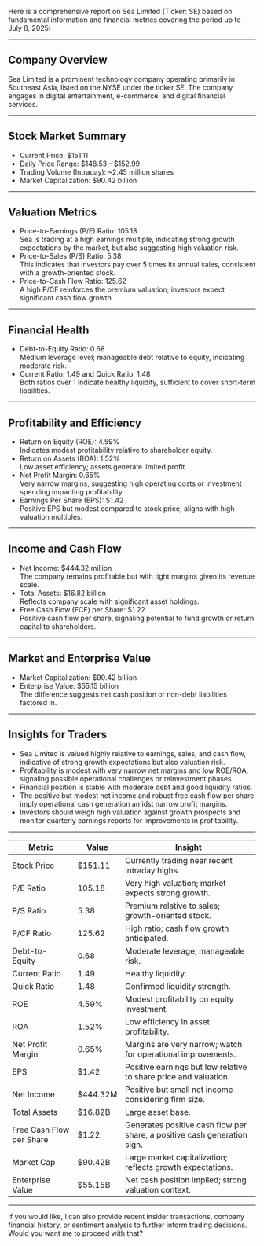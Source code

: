 Here is a comprehensive report on Sea Limited (Ticker: SE) based on fundamental information and financial metrics covering the period up to July 8, 2025:

---

## Company Overview
Sea Limited is a prominent technology company operating primarily in Southeast Asia, listed on the NYSE under the ticker SE. The company engages in digital entertainment, e-commerce, and digital financial services.

---

## Stock Market Summary
- Current Price: $151.11
- Daily Price Range: $148.53 - $152.99
- Trading Volume (Intraday): ~2.45 million shares
- Market Capitalization: $90.42 billion

---

## Valuation Metrics
- Price-to-Earnings (P/E) Ratio: 105.18  
  Sea is trading at a high earnings multiple, indicating strong growth expectations by the market, but also suggesting high valuation risk.
- Price-to-Sales (P/S) Ratio: 5.38  
  This indicates that investors pay over 5 times its annual sales, consistent with a growth-oriented stock.
- Price-to-Cash Flow Ratio: 125.62  
  A high P/CF reinforces the premium valuation; investors expect significant cash flow growth.

---

## Financial Health
- Debt-to-Equity Ratio: 0.68  
  Medium leverage level; manageable debt relative to equity, indicating moderate risk.
- Current Ratio: 1.49 and Quick Ratio: 1.48  
  Both ratios over 1 indicate healthy liquidity, sufficient to cover short-term liabilities.

---

## Profitability and Efficiency
- Return on Equity (ROE): 4.59%  
  Indicates modest profitability relative to shareholder equity.
- Return on Assets (ROA): 1.52%  
  Low asset efficiency; assets generate limited profit.
- Net Profit Margin: 0.65%  
  Very narrow margins, suggesting high operating costs or investment spending impacting profitability.
- Earnings Per Share (EPS): $1.42  
  Positive EPS but modest compared to stock price; aligns with high valuation multiples.

---

## Income and Cash Flow
- Net Income: $444.32 million  
  The company remains profitable but with tight margins given its revenue scale.
- Total Assets: $16.82 billion  
  Reflects company scale with significant asset holdings.
- Free Cash Flow (FCF) per Share: $1.22  
  Positive cash flow per share, signaling potential to fund growth or return capital to shareholders.

---

## Market and Enterprise Value
- Market Capitalization: $90.42 billion  
- Enterprise Value: $55.15 billion  
  The difference suggests net cash position or non-debt liabilities factored in.

---

## Insights for Traders
- Sea Limited is valued highly relative to earnings, sales, and cash flow, indicative of strong growth expectations but also valuation risk.
- Profitability is modest with very narrow net margins and low ROE/ROA, signaling possible operational challenges or reinvestment phases.
- Financial position is stable with moderate debt and good liquidity ratios.
- The positive but modest net income and robust free cash flow per share imply operational cash generation amidst narrow profit margins.
- Investors should weigh high valuation against growth prospects and monitor quarterly earnings reports for improvements in profitability.

---

| Metric                  | Value       | Insight                                                                                      |
|-------------------------|-------------|----------------------------------------------------------------------------------------------|
| Stock Price             | $151.11     | Currently trading near recent intraday highs.                                                |
| P/E Ratio               | 105.18      | Very high valuation; market expects strong growth.                                          |
| P/S Ratio               | 5.38        | Premium relative to sales; growth-oriented stock.                                           |
| P/CF Ratio              | 125.62      | High ratio; cash flow growth anticipated.                                                   |
| Debt-to-Equity          | 0.68        | Moderate leverage; manageable risk.                                                         |
| Current Ratio           | 1.49        | Healthy liquidity.                                                                           |
| Quick Ratio             | 1.48        | Confirmed liquidity strength.                                                               |
| ROE                     | 4.59%       | Modest profitability on equity investment.                                                 |
| ROA                     | 1.52%       | Low efficiency in asset profitability.                                                     |
| Net Profit Margin       | 0.65%       | Margins are very narrow; watch for operational improvements.                                |
| EPS                     | $1.42       | Positive earnings but low relative to share price and valuation.                            |
| Net Income              | $444.32M    | Positive but small net income considering firm size.                                        |
| Total Assets            | $16.82B     | Large asset base.                                                                            |
| Free Cash Flow per Share| $1.22       | Generates positive cash flow per share, a positive cash generation sign.                    |
| Market Cap              | $90.42B     | Large market capitalization; reflects growth expectations.                                 |
| Enterprise Value        | $55.15B     | Net cash position implied; strong valuation context.                                        |

---

If you would like, I can also provide recent insider transactions, company financial history, or sentiment analysis to further inform trading decisions. Would you want me to proceed with that?